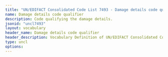 ```yaml
---
title: "UN/EDIFACT Consolidated Code List 7493 - Damage details code qualifier (20B) JSON-LD Vocabulary"
name: Damage details code qualifier
description: Code qualifying the damage details.
jsonid: "uncl7493"
layout: vocabulary
header_name: Damage details code qualifier
header_description: Vocabulary Definition of UN/EDIFACT Consolidated Code List 7493 - Damage details code qualifier (20B) semantics in HTML format. JSON-LD format is available at [uncl7493.jsonld](/vocabulary/uncl7493.jsonld)
type: uncl
options:
---
```

